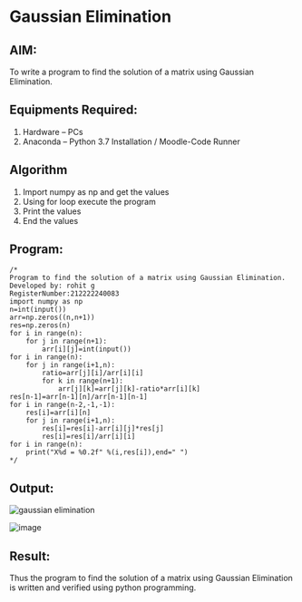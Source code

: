 # Gaussian Elimination

## AIM:
To write a program to find the solution of a matrix using Gaussian Elimination.

## Equipments Required:
1. Hardware – PCs
2. Anaconda – Python 3.7 Installation / Moodle-Code Runner

## Algorithm
1. Import numpy as np and get the values
2. Using for loop execute the program
3. Print the values
4. End the values

## Program:
```
/*
Program to find the solution of a matrix using Gaussian Elimination.
Developed by: rohit g 
RegisterNumber:212222240083
import numpy as np
n=int(input())
arr=np.zeros((n,n+1))
res=np.zeros(n)
for i in range(n):
    for j in range(n+1):
        arr[i][j]=int(input())
for i in range(n):
    for j in range(i+1,n):
        ratio=arr[j][i]/arr[i][i]
        for k in range(n+1):
            arr[j][k]=arr[j][k]-ratio*arr[i][k]
res[n-1]=arr[n-1][n]/arr[n-1][n-1]
for i in range(n-2,-1,-1):
    res[i]=arr[i][n]
    for j in range(i+1,n):
        res[i]=res[i]-arr[i][j]*res[j]
        res[i]=res[i]/arr[i][i]
for i in range(n):
    print("X%d = %0.2f" %(i,res[i]),end=" ")
*/
```

## Output:
![gaussian elimination]()

![image](https://github.com/rohitgunasekaran/Gaussian/assets/119404546/d05f2723-536a-47ee-980d-1c2e17bce9c5)

## Result:
Thus the program to find the solution of a matrix using Gaussian Elimination is written and verified using python programming.

